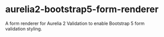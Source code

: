 # aurelia2-bootstrap5-form-renderer
A form renderer for Aurelia 2 Validation to enable Bootstrap 5 form validation styling.

